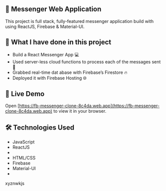 ## 💬 Messenger Web Application 

This project is full stack, fully-featured messenger application build with using ReactJS, Firebase & Material-UI.


## 📝 What I have done in this project

- Build a React Messenger App 💻
- Used server-less cloud functions to process each of the messages sent 🚀
- Grabbed real-time dat abase with Firebase’s Firestore 🔥
- Deployed it with Firebase Hosting 🌐

## 🚀 Live Demo

Open [https://fb-messenger-clone-8c4da.web.app](https://fb-messenger-clone-8c4da.web.app) to view it in your browser.
    
## 🛠 Technologies Used 
    

- JavaScript
- ReactJS
- 
- HTML/CSS
- Firebase
- Material-UI
- 






xyznwkjs


